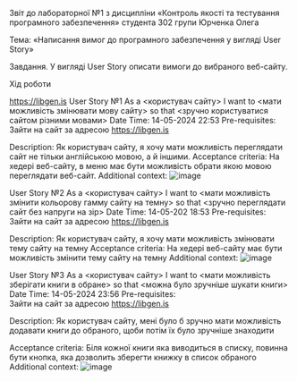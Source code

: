 Звіт до лабораторної №1
з дисципліни «Контроль якості та 
тестування програмного забезпечення»
студента 302 групи
Юрченка Олега



Тема: «Написання вимог до програмного забезпечення у вигляді User Story»

Завдання. У вигляді User Story описати вимоги до вибраного веб-сайту.


Хід роботи

https://libgen.is
User Story №1
As a <користувач сайту> I want to <мати можливість змінювати мову сайту> so that <зручно користуватися сайтом різними мовами>
Date Time: 
14-05-2024   22:53
Pre-requisites:  
Зайти на сайт за адресою https://libgen.is

Description:
Як користувач сайту, я хочу мати можливість переглядати сайт не тільки англійською мовою, а й іншими.
Acceptance criteria:
На хедері веб-сайту, в меню має бути можливість обрати якою мовою переглядати веб-сайт. 
Additional context:
 ![image](https://github.com/yurchiev/SQCaTLW/assets/50412211/fc038c66-59d6-4b4b-a413-df3066c88bc8)


User Story №2
As a <користувач сайту> I want to <мати можливість змінити кольорову гамму сайту на темну> so that <зручно переглядати сайт без напруги на зір>
Date Time: 
14-05-202 18:53
Pre-requisites:  
Зайти на сайт за адресою  https://libgen.is 

Description:
Як користувач сайту, я хочу мати можливість змінювати тему сайту на темну
Acceptance criteria:
На хедері веб-сайту має бути можливість змінити тему сайту на темну
Additional context:
 ![image](https://github.com/yurchiev/SQCaTLW/assets/50412211/ade9b81c-0be7-4c0c-924c-ee5fa2523981)

User Story №3
As a <користувач сайту> I want to <мати можливість зберігати книги в обране> so that <можна було зручніше шукати книги>
Date Time: 
14-05-2024 23:56
Pre-requisites:  
Зайти на сайт за адресою  https://libgen.is 

Description:
Як користувач сайту, мені було б зручно мати можливість додавати книги до обраного, щоби потім їх було зручніше знаходити

Acceptance criteria:
Біля кожної книги яка виводиться в списку, повинна бути кнопка, яка дозволить зберегти книжку в список обраного
Additional context:
![image](https://github.com/yurchiev/SQCaTLW/assets/50412211/08dcc8a1-c450-4f15-a1bf-b22140edf357)

 






